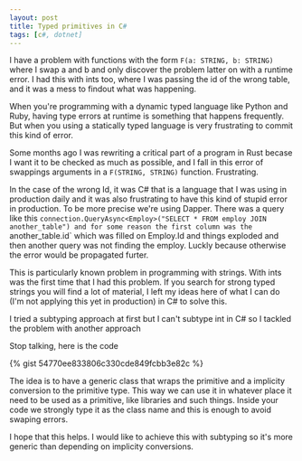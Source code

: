 ```yaml
---
layout: post
title: Typed primitives in C#
tags: [c#, dotnet]
---
```


I have a problem with functions with the form `F(a: STRING, b: STRING)` where I swap a and b
and only discover the problem latter on with a runtime error. I had this with ints too, where I
was passing the id of the wrong table, and it was a mess to findout what was happening.

When you're programming with a dynamic typed language like Python and Ruby, having type errors at
runtime is something that happens frequently. But when you using a statically typed language is very
frustrating to commit this kind of error.

Some months ago I was rewriting a critical part of a program in Rust becase I want it to be checked
as much as possible, and I fall in this error of swappings arguments in a `F(STRING, STRING)` function.
Frustrating.

In the case of the wrong Id, it was C# that is a language that I was using in production daily and it was
also frustrating to have this kind of stupid error in production. To be more precise we're using Dapper.
There was a query like this `connection.QueryAsync<Employ>("SELECT * FROM employ JOIN another_table") and
for some reason the first column was the `another_table.id` which was filled on Employ.Id and things exploded
and then another query was not finding the employ. Luckly because otherwise the error would be propagated furter.

This is particularly known problem in programming with strings. With ints was the first time that I had this
problem. If you search for strong typed strings you will find a lot of material, I left my ideas here of
what I can do (I'm not applying this yet in production) in C# to solve this.

I tried a subtyping approach at first but I can't subtype int in C# so I tackled the problem with another approach

Stop talking, here is the code

{% gist 54770ee833806c330cde849fcbb3e82c %}


The idea is to have a generic class that wraps the primitive and a implicity conversion to the primitive type. This
way we can use it in whatever place it need to be used as a primitive, like libraries and such things. Inside your
code we strongly type it as the class name and this is enough to avoid swaping errors.


I hope that this helps. I would like to achieve this with subtyping so it's more generic than depending on implicity
conversions.
